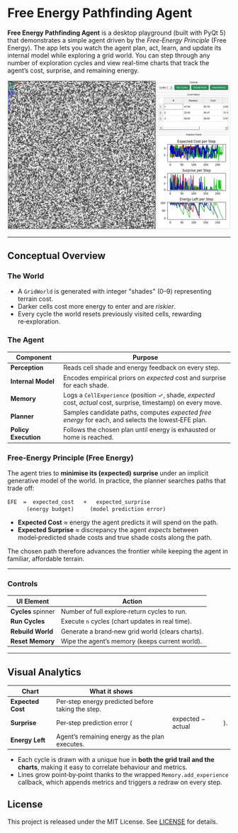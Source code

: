 # Free Energy Pathfinding Agent

**Free Energy Pathfinding Agent** is a desktop playground (built with PyQt 5) that demonstrates a simple agent driven by the *Free‑Energy Principle* (Free Energy). The app lets you watch the agent plan, act, learn, and update its internal model while exploring a grid world. You can step through any number of exploration cycles and view real-time charts that track the agent’s cost, surprise, and remaining energy.

![App example](app-example.jpg)

---

## Conceptual Overview

### The World

* A `GridWorld` is generated with integer "shades" (0–9) representing terrain cost.
* Darker cells cost more energy to enter and are *riskier*.
* Every cycle the world resets previously visited cells, rewarding re‑exploration.

### The Agent

| Component            | Purpose                                                                                                         |
| -------------------- | --------------------------------------------------------------------------------------------------------------- |
| **Perception**       | Reads cell shade and energy feedback on every step.                                                             |
| **Internal Model**   | Encodes empirical priors on *expected* cost and surprise for each shade.                                        |
| **Memory**           | Logs a `CellExperience` (position ✓, shade, *expected* cost, *actual* cost, surprise, timestamp) on every move. |
| **Planner**          | Samples candidate paths, computes *expected free energy* for each, and selects the lowest‑EFE plan.             |
| **Policy Execution** | Follows the chosen plan until energy is exhausted or home is reached.                                           |

### Free‑Energy Principle (Free Energy)

The agent tries to **minimise its (expected) surprise** under an implicit generative model of the world.  In practice, the planner searches paths that trade off:

```
EFE  =  expected_cost   +   expected_surprise
      (energy budget)     (model prediction error)
```

* **Expected Cost** ≈ energy the agent predicts it will spend on the path.
* **Expected Surprise** ≈ discrepancy the agent *expects* between model‑predicted shade costs and true shade costs along the path.

The chosen path therefore advances the frontier while keeping the agent in familiar, affordable terrain.

---

### Controls

| UI Element         | Action                                           |
| ------------------ | ------------------------------------------------ |
| **Cycles** spinner | Number of full explore‑return cycles to run.     |
| **Run Cycles**     | Execute `n` cycles (chart updates in real time). |
| **Rebuild World**  | Generate a brand‑new grid world (clears charts). |
| **Reset Memory**   | Wipe the agent’s memory (keeps current world).   |

---

## Visual Analytics

| Chart             | What it shows                                     |                   |    |
| ----------------- | ------------------------------------------------- | ----------------- | -- |
| **Expected Cost** | Per‑step energy predicted before taking the step. |                   |    |
| **Surprise**      | Per‑step prediction error (                       | expected − actual | ). |
| **Energy Left**   | Agent’s remaining energy as the plan executes.    |                   |    |

* Each cycle is drawn with a unique hue in **both the grid trail and the charts**, making it easy to correlate behaviour and metrics.
* Lines grow point‑by‑point thanks to the wrapped `Memory.add_experience` callback, which appends metrics and triggers a redraw on every step.

## License

This project is released under the MIT License. See [LICENSE](LICENSE) for details.
